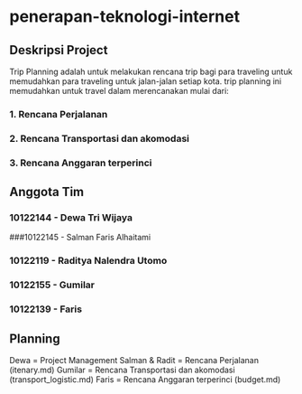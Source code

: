 # penerapan-teknologi-internet

## Deskripsi Project
Trip Planning adalah untuk melakukan rencana trip bagi para traveling untuk memudahkan para traveling untuk jalan-jalan setiap kota. trip planning ini memudahkan untuk travel dalam merencanakan mulai dari:
### 1. Rencana Perjalanan
### 2. Rencana Transportasi dan akomodasi
### 3. Rencana Anggaran terperinci

## Anggota Tim
### 10122144 - Dewa Tri Wijaya
###10122145 - Salman Faris Alhaitami
### 10122119 - Raditya Nalendra Utomo
### 10122155 - Gumilar 
### 10122139 - Faris

## Planning
Dewa = Project Management
Salman & Radit = Rencana Perjalanan (itenary.md)
Gumilar = Rencana Transportasi dan akomodasi (transport_logistic.md)
Faris = Rencana Anggaran terperinci (budget.md)
